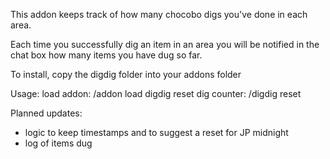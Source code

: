This addon keeps track of how many chocobo digs you've done in each area.  

Each time you successfully dig an item in an area you will be notified in the chat box how many items you have dug so far.

To install, copy the digdig folder into your addons folder

Usage:
load addon:
/addon load digdig 
reset dig counter:
/digdig reset

Planned updates:
* logic to keep timestamps and to suggest a reset for JP midnight 
* log of items dug